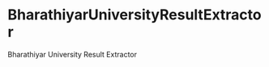 BharathiyarUniversityResultExtractor
====================================

Bharathiyar University Result Extractor
